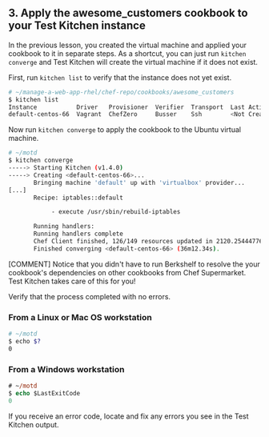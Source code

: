## 3. Apply the awesome_customers cookbook to your Test Kitchen instance

In the previous lesson, you created the virtual machine and applied your cookbook to it in separate steps. As a shortcut, you can just run `kitchen converge` and Test Kitchen will create the virtual machine if it does not exist.

First, run `kitchen list` to verify that the instance does not yet exist.

```bash
# ~/manage-a-web-app-rhel/chef-repo/cookbooks/awesome_customers
$ kitchen list
Instance           Driver   Provisioner  Verifier  Transport  Last Action
default-centos-66  Vagrant  ChefZero     Busser    Ssh        <Not Created>
```

Now run `kitchen converge` to apply the cookbook to the Ubuntu virtual machine.

```bash
# ~/motd
$ kitchen converge
-----> Starting Kitchen (v1.4.0)
-----> Creating <default-centos-66>...
       Bringing machine 'default' up with 'virtualbox' provider...
[...]
       Recipe: iptables::default

            - execute /usr/sbin/rebuild-iptables

       Running handlers:
       Running handlers complete
       Chef Client finished, 126/149 resources updated in 2120.254447762 seconds
       Finished converging <default-centos-66> (36m12.34s).
```

[COMMENT] Notice that you didn't have to run Berkshelf to resolve the your cookbook's dependencies on other cookbooks from Chef Supermarket. Test Kitchen takes care of this for you!

Verify that the process completed with no errors.

### From a Linux or Mac OS workstation

```bash
# ~/motd
$ echo $?
0
```

### From a Windows workstation

```ps
# ~/motd
$ echo $LastExitCode
0
```

If you receive an error code, locate and fix any errors you see in the Test Kitchen output.
